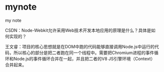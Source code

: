 # mynote
my note

CSDN：Node-Webkit允许采用Web技术开发本地应用的原理是什么？具体是如何实现的？

王文睿：项目的核心思想就是在DOM中跑的代码能够直接调用Node.js中运行的代码，所以核心的部分是把二者跑在同一个线程中。需要把Chromium进程的事件循环和Node.js的事件循环合并在一起，并且把二者的V8 JS引擎环境（Context）合并起来。
